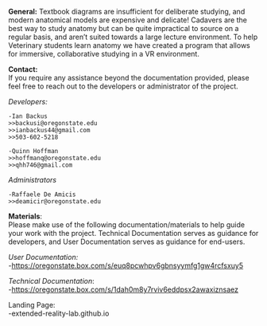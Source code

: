 **General:**
Textbook diagrams are insufficient for deliberate studying, and modern anatomical models are expensive and delicate! Cadavers are the best way to study anatomy but can be quite impractical to source on a regular basis, and aren’t suited towards a large lecture environment. To help Veterinary students learn anatomy we have created a program that allows for immersive, collaborative studying in a VR environment.


**Contact:**  
If you require any assistance beyond the documentation provided, please feel free to reach out to the developers or administrator of the project.

  *Developers:* 
    
    -Ian Backus  
    >>backusi@oregonstate.edu  
    >>ianbackus44@gmail.com  
    >>503-602-5218  
    
    -Quinn Hoffman  
    >>hoffmanq@oregonstate.edu
    >>qhh746@gmail.com
    
  *Administrators*  
    
    -Raffaele De Amicis  
    >>deamicir@oregonstate.edu  


**Materials**:  
Please make use of the following documentation/materials to help guide your work with the project. Technical Documentation serves as guidance for developers, and User Documentation serves as guidance for end-users.

  *User Documentation:*  
   -https://oregonstate.box.com/s/euq8pcwhpv6gbnsyymfg1gw4rcfsxuy5
  
  *Technical Documentation*:  
   -https://oregonstate.box.com/s/1dah0m8y7rviv6eddpsx2awaxiznsaez
  
  Landing Page:  
   -extended-reality-lab.github.io
